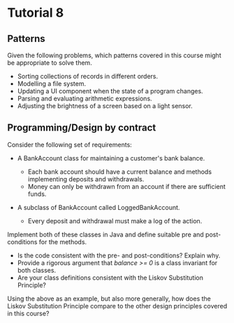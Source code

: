 # Tutorial 8

## Patterns

Given the following problems, which patterns covered in this course might be appropriate to solve them.

* Sorting collections of records in different orders.
* Modelling a file system.
* Updating a UI component when the state of a program changes.
* Parsing and evaluating arithmetic expressions.
* Adjusting the brightness of a screen based on a light sensor.

## Programming/Design by contract

Consider the following set of requirements:

* A BankAccount class for maintaining a customer's bank balance.
  * Each bank account should have a current balance and methods implementing deposits and withdrawals.
  * Money can only be withdrawn from an account if there are sufficient funds.

* A subclass of BankAccount called LoggedBankAccount.
  * Every deposit and withdrawal must make a log of the action.

Implement both of these classes in Java and define suitable pre and post-conditions for the methods.

* Is the code consistent with the pre- and post-conditions? Explain why.
* Provide a rigorous argument that *balance >= 0* is a class invariant for both classes.
* Are your class definitions consistent with the Liskov Substitution Principle?

Using the above as an example, but also more generally, how does the Liskov Substitution Principle compare to the other design principles covered in this course?
